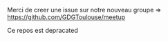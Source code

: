Merci de creer une issue sur notre nouveau groupe => https://github.com/GDGToulouse/meetup

Ce repos est depracated
